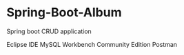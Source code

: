 # Spring-Boot-Album
Spring boot CRUD application

Eclipse IDE
MySQL Workbench Community Edition
Postman
